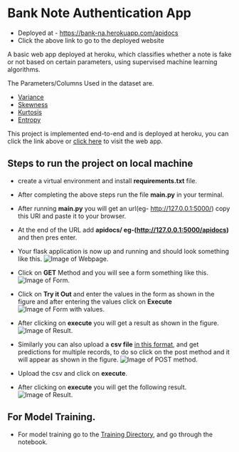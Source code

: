 # Bank Note Authentication App


- Deployed at - https://bank-na.herokuapp.com/apidocs
- Click the above link to go to the deployed website


A basic web app deployed at heroku, which classifies whether a note is fake or 
not based on certain parameters, using supervised machine learning algorithms.

The Parameters/Columns Used in the dataset are.

- [Variance](https://en.wikipedia.org/wiki/Variance)
- [Skewness](https://en.wikipedia.org/wiki/Skewness#:~:text=In%20probability%20theory%20and%20statistics,zero%2C%20negative%2C%20or%20undefined.)
- [Kurtosis](https://en.wikipedia.org/wiki/Kurtosis#:~:text=In%20probability%20theory%20and%20statistics,a%20real%2Dvalued%20random%20variable.)
- [Entropy](https://en.wikipedia.org/wiki/Entropy_(information_theory)#:~:text=In%20information%20theory%2C%20the%20entropy,A%20Mathematical%20Theory%20of%20Communication%22.)


This project is implemented end-to-end and is deployed at heroku, you can
click the link above or [click here](https://bank-na.herokuapp.com/apidocs) to visit the web app.

## Steps to run the project on local machine

- create a virtual environment and install **requirements.txt** file.
- After completing the above steps run the file **main.py** in your terminal.
- After running **main.py** you will get an url(eg- http://127.0.0.1:5000/) copy this URl and paste it to your browser.
- At the end of the URL add  **apidocs/ eg-(http://127.0.0.1:5000/apidocs)** and then pres enter.
- Your flask application is now up and running and should look something like this.
![Image of Webpage](https://github.com/R-aryan/Bank_Note_Authentication_App/blob/feature/phase-1/src/static/demo_image_1.PNG).

- Click on **GET** Method and you will see a form something like this.
![Image of Form](https://github.com/R-aryan/Bank_Note_Authentication_App/blob/feature/phase-1/src/static/demo_image_2.PNG).

- Click on **Try it Out** and enter the values in the form as shown in the figure and after entering the values click on **Execute** 
![Image of Form with values](https://github.com/R-aryan/Bank_Note_Authentication_App/blob/feature/phase-1/src/static/demo_image_3.PNG).

- After clicking on **execute** you will get a result as shown in the figure.
![Image of Result](https://github.com/R-aryan/Bank_Note_Authentication_App/blob/feature/phase-1/src/static/demo_image_4.PNG).

- Similarly you can also upload a **csv file** [in this format](https://github.com/R-aryan/Bank_Note_Authentication_App/blob/master/src/dataset/TestFile.csv), and get predictions for multiple records, to do so click on the post method and it will appear as shown in the figure.
![Image of POST method](https://github.com/R-aryan/Bank_Note_Authentication_App/blob/feature/phase-1/src/static/demo_image_5.PNG).

- Upload the csv and click on **execute**.

- After clicking on **execute** you will get the following result.
![Image of Result](https://github.com/R-aryan/Bank_Note_Authentication_App/blob/feature/phase-1/src/static/demo_image_6.PNG).


## For Model Training.

- For model training go to the [Training Directory](https://github.com/R-aryan/Bank_Note_Authentication_App/tree/feature/phase-1/src/training), and go through the notebook. 
